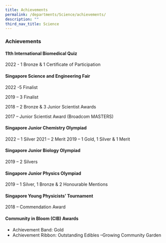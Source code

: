 ```yaml
---
title: Achievements
permalink: /departments/Science/achievements/
description: ""
third_nav_title: Science
---
```

### Achievements

#### 11th International Biomedical Quiz 

2022 - 1 Bronze & 1 Certificate of Participation



#### Singapore Science and Engineering Fair 


2022 -5 Finalist

2019 – 3 Finalist

2018 – 2 Bronze & 3 Junior Scientist Awards

2017 – Junior Scientist Award (Broadcom MASTERS)

  

#### Singapore Junior Chemistry Olympiad

2022 – 1 Silver
2021 – 2 Merit
2019 – 1 Gold, 1 Silver & 1 Merit



#### Singapore Junior Biology Olympiad

2019 – 2 Silvers


#### Singapore Junior Physics Olympiad

2019 – 1 Silver, 1 Bronze & 2 Honourable Mentions


#### Singapore Young Physicists’ Tournament 

2018 – Commendation Award

#### Community in Bloom (CIB) Awards  


*   Achievement Band: Gold
*   Achievement Ribbon: Outstanding Edibles –Growing Community Garden
